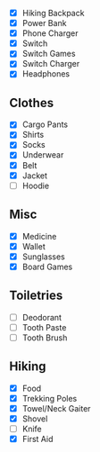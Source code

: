 - [x] Hiking Backpack
- [x] Power Bank
- [x] Phone Charger
- [x] Switch
- [x] Switch Games
- [x] Switch Charger
- [x] Headphones

## Clothes
- [x] Cargo Pants
- [x] Shirts
- [x] Socks
- [x] Underwear
- [x] Belt
- [x] Jacket
- [ ] Hoodie

## Misc
- [x] Medicine
- [x] Wallet
- [x] Sunglasses
- [x] Board Games

## Toiletries
- [ ] Deodorant
- [ ] Tooth Paste
- [ ] Tooth Brush

## Hiking

- [x] Food
- [x] Trekking Poles
- [x] Towel/Neck Gaiter
- [x] Shovel
- [ ] Knife
- [x] First Aid